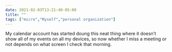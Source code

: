 ```yaml
---
date: 2021-02-03T13:21:40-05:00
title: ""
tags: ["micro","Myself","personal organization"]
---
```

My calendar account has started doung this neat thing where it doesn’t show all of my events on all my devices, so now whether I miss a meeting or not depends on what screen I check that morning.
